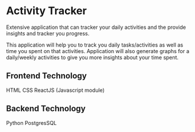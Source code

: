# Activity Tracker
Extensive application that can tracker your daily activities and the provide insights and tracker you progress.

This application will help you to track you daily tasks/activities as well as time you spent on that activities. Application will also generate graphs for a daily/weekly activities to give 
you more insights about your time spent.

## Frontend Technology 
HTML
CSS
ReactJS (Javascript module)

## Backend Technology
Python
PostgresSQL
